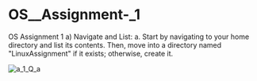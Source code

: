 # OS__Assignment-_1
OS Assignment 1
a) Navigate and List:
a. Start by navigating to your home directory and list its contents. Then, move into a 
directory named "LinuxAssignment" if it exists; otherwise, create it.



![a_1_Q_a](https://github.com/SaurabhDadhe/OS__Assignment-_1/assets/103322970/19701ebc-aa76-4adc-9930-8201b1e88d1a)
